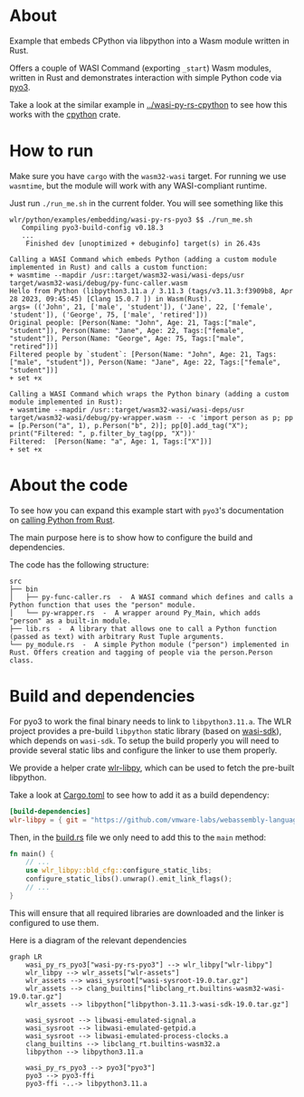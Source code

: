 # About

Example that embeds CPython via libpython into a Wasm module written in Rust.

Offers a couple of WASI Command (exporting `_start`) Wasm modules, written in Rust and demonstrates interaction with simple Python code via [pyo3](https://pyo3.rs/v0.19.0/).

Take a look at the similar example in [../wasi-py-rs-cpython](../wasi-py-rs-cpython) to see how this works with the [cpython](http://dgrunwald.github.io/rust-cpython/doc/cpython/index.html) crate.

# How to run

Make sure you have `cargo` with the `wasm32-wasi` target. For running we use `wasmtime`, but the module will work with any WASI-compliant runtime.

Just run `./run_me.sh` in the current folder. You will see something like this

```
wlr/python/examples/embedding/wasi-py-rs-pyo3 $$ ./run_me.sh
   Compiling pyo3-build-config v0.18.3
   ...
    Finished dev [unoptimized + debuginfo] target(s) in 26.43s

Calling a WASI Command which embeds Python (adding a custom module implemented in Rust) and calls a custom function:
+ wasmtime --mapdir /usr::target/wasm32-wasi/wasi-deps/usr target/wasm32-wasi/debug/py-func-caller.wasm
Hello from Python (libpython3.11.a / 3.11.3 (tags/v3.11.3:f3909b8, Apr 28 2023, 09:45:45) [Clang 15.0.7 ]) in Wasm(Rust).
args= (('John', 21, ['male', 'student']), ('Jane', 22, ['female', 'student']), ('George', 75, ['male', 'retired']))
Original people: [Person(Name: "John", Age: 21, Tags:["male", "student"]), Person(Name: "Jane", Age: 22, Tags:["female", "student"]), Person(Name: "George", Age: 75, Tags:["male", "retired"])]
Filtered people by `student`: [Person(Name: "John", Age: 21, Tags:["male", "student"]), Person(Name: "Jane", Age: 22, Tags:["female", "student"])]
+ set +x

Calling a WASI Command which wraps the Python binary (adding a custom module implemented in Rust):
+ wasmtime --mapdir /usr::target/wasm32-wasi/wasi-deps/usr target/wasm32-wasi/debug/py-wrapper.wasm -- -c 'import person as p; pp = [p.Person("a", 1), p.Person("b", 2)]; pp[0].add_tag("X"); print("Filtered: ", p.filter_by_tag(pp, "X"))'
Filtered:  [Person(Name: "a", Age: 1, Tags:["X"])]
+ set +x
```

# About the code

To see how you can expand this example start with `pyo3`'s documentation on [calling Python from Rust](https://pyo3.rs/v0.18.3/python_from_rust).

The main purpose here is to show how to configure the build and dependencies.

The code has the following structure:

```
src
├── bin
│   ├── py-func-caller.rs  -  A WASI command which defines and calls a Python function that uses the "person" module.
│   └── py-wrapper.rs  -  A wrapper around Py_Main, which adds "person" as a built-in module.
├── lib.rs  -  A library that allows one to call a Python function (passed as text) with arbitrary Rust Tuple arguments.
└── py_module.rs  -  A simple Python module ("person") implemented in Rust. Offers creation and tagging of people via the person.Person class.
```

# Build and dependencies

For pyo3 to work the final binary needs to link to `libpython3.11.a`. The WLR project provides a pre-build `libpython` static library (based on [wasi-sdk](https://github.com/WebAssembly/wasi-sdk)), which depends on `wasi-sdk`. To setup the build properly you will need to provide several static libs and configure the linker to use them properly.

We provide a helper crate [wlr-libpy](../../../tools/wlr-libpy/), which can be used to fetch the pre-built libpython.

Take a look at [Cargo.toml](./Cargo.toml) to see how to add it as a build dependency:

```toml
[build-dependencies]
wlr-libpy = { git = "https://github.com/vmware-labs/webassembly-language-runtimes.git", features = ["build"] }
```

Then, in the [build.rs](./build.rs) file we only need to add this to the `main` method:

```rs
fn main() {
    // ...
    use wlr_libpy::bld_cfg::configure_static_libs;
    configure_static_libs().unwrap().emit_link_flags();
    // ...
}
```

This will ensure that all required libraries are downloaded and the linker is configured to use them.

Here is a diagram of the relevant dependencies

```mermaid
graph LR
    wasi_py_rs_pyo3["wasi-py-rs-pyo3"] --> wlr_libpy["wlr-libpy"]
    wlr_libpy --> wlr_assets["wlr-assets"]
    wlr_assets --> wasi_sysroot["wasi-sysroot-19.0.tar.gz"]
    wlr_assets --> clang_builtins["libclang_rt.builtins-wasm32-wasi-19.0.tar.gz"]
    wlr_assets --> libpython["libpython-3.11.3-wasi-sdk-19.0.tar.gz"]

    wasi_sysroot --> libwasi-emulated-signal.a
    wasi_sysroot --> libwasi-emulated-getpid.a
    wasi_sysroot --> libwasi-emulated-process-clocks.a
    clang_builtins --> libclang_rt.builtins-wasm32.a
    libpython --> libpython3.11.a

    wasi_py_rs_pyo3 --> pyo3["pyo3"]
    pyo3 --> pyo3-ffi
    pyo3-ffi -..-> libpython3.11.a
```